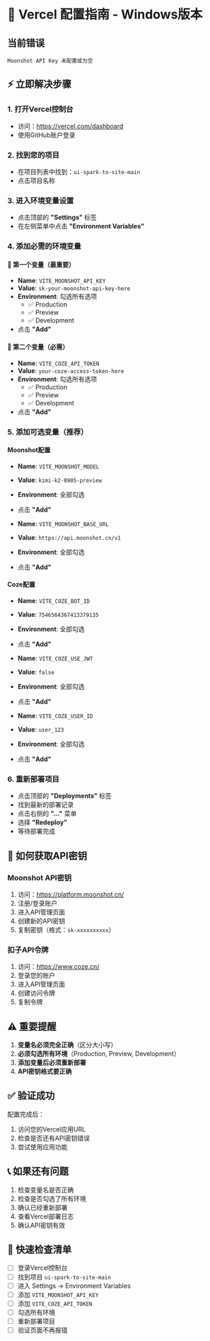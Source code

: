 # 🚨 Vercel 配置指南 - Windows版本

## 当前错误
```
Moonshot API Key 未配置或为空
```

## ⚡ 立即解决步骤

### 1. 打开Vercel控制台
- 访问：https://vercel.com/dashboard
- 使用GitHub账户登录

### 2. 找到您的项目
- 在项目列表中找到：`ui-spark-to-site-main`
- 点击项目名称

### 3. 进入环境变量设置
- 点击顶部的 **"Settings"** 标签
- 在左侧菜单中点击 **"Environment Variables"**

### 4. 添加必需的环境变量

#### 🔑 第一个变量（最重要）
- **Name**: `VITE_MOONSHOT_API_KEY`
- **Value**: `sk-your-moonshot-api-key-here`
- **Environment**: 勾选所有选项
  - ✅ Production
  - ✅ Preview  
  - ✅ Development
- 点击 **"Add"**

#### 🔑 第二个变量（必需）
- **Name**: `VITE_COZE_API_TOKEN`
- **Value**: `your-coze-access-token-here`
- **Environment**: 勾选所有选项
  - ✅ Production
  - ✅ Preview
  - ✅ Development
- 点击 **"Add"**

### 5. 添加可选变量（推荐）

#### Moonshot配置
- **Name**: `VITE_MOONSHOT_MODEL`
- **Value**: `kimi-k2-0905-preview`
- **Environment**: 全部勾选
- 点击 **"Add"**

- **Name**: `VITE_MOONSHOT_BASE_URL`
- **Value**: `https://api.moonshot.cn/v1`
- **Environment**: 全部勾选
- 点击 **"Add"**

#### Coze配置
- **Name**: `VITE_COZE_BOT_ID`
- **Value**: `7546564367413379135`
- **Environment**: 全部勾选
- 点击 **"Add"**

- **Name**: `VITE_COZE_USE_JWT`
- **Value**: `false`
- **Environment**: 全部勾选
- 点击 **"Add"**

- **Name**: `VITE_COZE_USER_ID`
- **Value**: `user_123`
- **Environment**: 全部勾选
- 点击 **"Add"**

### 6. 重新部署项目
- 点击顶部的 **"Deployments"** 标签
- 找到最新的部署记录
- 点击右侧的 **"..."** 菜单
- 选择 **"Redeploy"**
- 等待部署完成

## 🔑 如何获取API密钥

### Moonshot API密钥
1. 访问：https://platform.moonshot.cn/
2. 注册/登录账户
3. 进入API管理页面
4. 创建新的API密钥
5. 复制密钥（格式：`sk-xxxxxxxxxx`）

### 扣子API令牌
1. 访问：https://www.coze.cn/
2. 登录您的账户
3. 进入API管理页面
4. 创建访问令牌
5. 复制令牌

## ⚠️ 重要提醒

1. **变量名必须完全正确**（区分大小写）
2. **必须勾选所有环境**（Production, Preview, Development）
3. **添加变量后必须重新部署**
4. **API密钥格式要正确**

## ✅ 验证成功

配置完成后：
1. 访问您的Vercel应用URL
2. 检查是否还有API密钥错误
3. 尝试使用应用功能

## 📞 如果还有问题

1. 检查变量名是否正确
2. 检查是否勾选了所有环境
3. 确认已经重新部署
4. 查看Vercel部署日志
5. 确认API密钥有效

## 🎯 快速检查清单

- [ ] 登录Vercel控制台
- [ ] 找到项目 `ui-spark-to-site-main`
- [ ] 进入 Settings → Environment Variables
- [ ] 添加 `VITE_MOONSHOT_API_KEY`
- [ ] 添加 `VITE_COZE_API_TOKEN`
- [ ] 勾选所有环境
- [ ] 重新部署项目
- [ ] 验证页面不再报错
